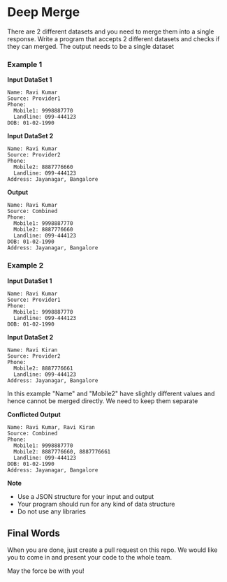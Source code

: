 # Deep Merge
There are 2 different datasets and you need to merge them into a single response. Write a program that accepts 2 different datasets and checks if they can merged. The output needs to be a single dataset

### Example 1
**Input DataSet 1**
```
Name: Ravi Kumar
Source: Provider1
Phone: 
  Mobile1: 9998887770
  Landline: 099-444123
DOB: 01-02-1990
```

**Input DataSet 2**
```
Name: Ravi Kumar
Source: Provider2
Phone: 
  Mobile2: 8887776660
  Landline: 099-444123
Address: Jayanagar, Bangalore
```

**Output**
```
Name: Ravi Kumar
Source: Combined
Phone: 
  Mobile1: 9998887770
  Mobile2: 8887776660
  Landline: 099-444123
DOB: 01-02-1990
Address: Jayanagar, Bangalore
```

### Example 2
**Input DataSet 1**
```
Name: Ravi Kumar
Source: Provider1
Phone: 
  Mobile1: 9998887770
  Landline: 099-444123
DOB: 01-02-1990
```
**Input DataSet 2**
```
Name: Ravi Kiran
Source: Provider2
Phone: 
  Mobile2: 8887776661
  Landline: 099-444123
Address: Jayanagar, Bangalore
```
In this example "Name" and "Mobile2" have slightly different values and hence cannot be merged directly. We need to keep them separate

**Conflicted Output**
```
Name: Ravi Kumar, Ravi Kiran
Source: Combined
Phone: 
  Mobile1: 9998887770
  Mobile2: 8887776660, 8887776661
  Landline: 099-444123
DOB: 01-02-1990
Address: Jayanagar, Bangalore
```
**Note** 
- Use a JSON structure for your input and output
- Your program should run for any kind of data structure
- Do not use any libraries

## Final Words

When you are done, just create a pull request on this repo. We would like you to come in and present your code to the whole team.

May the force be with you!
